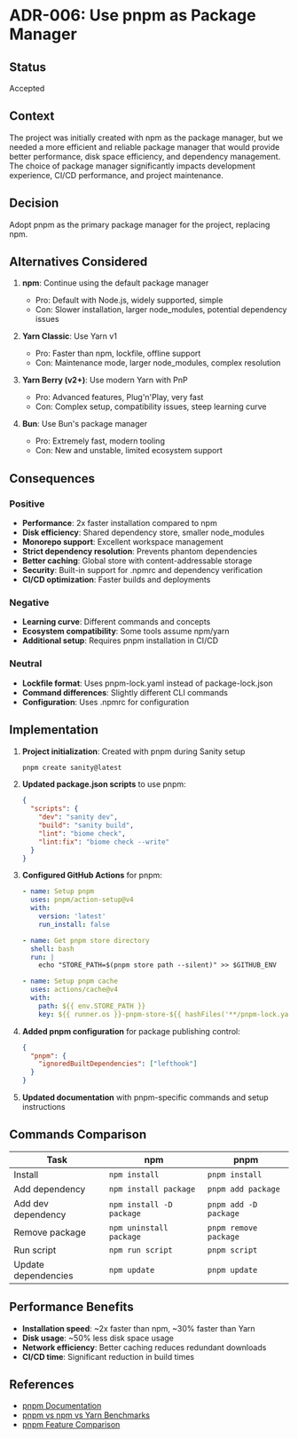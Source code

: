 # ADR-006: Use pnpm as Package Manager

## Status
Accepted

## Context
The project was initially created with npm as the package manager, but we needed a more efficient and reliable package manager that would provide better performance, disk space efficiency, and dependency management. The choice of package manager significantly impacts development experience, CI/CD performance, and project maintenance.

## Decision
Adopt pnpm as the primary package manager for the project, replacing npm.

## Alternatives Considered
1. **npm**: Continue using the default package manager
   - Pro: Default with Node.js, widely supported, simple
   - Con: Slower installation, larger node_modules, potential dependency issues

2. **Yarn Classic**: Use Yarn v1
   - Pro: Faster than npm, lockfile, offline support
   - Con: Maintenance mode, larger node_modules, complex resolution

3. **Yarn Berry (v2+)**: Use modern Yarn with PnP
   - Pro: Advanced features, Plug'n'Play, very fast
   - Con: Complex setup, compatibility issues, steep learning curve

4. **Bun**: Use Bun's package manager
   - Pro: Extremely fast, modern tooling
   - Con: New and unstable, limited ecosystem support

## Consequences

### Positive
- **Performance**: 2x faster installation compared to npm
- **Disk efficiency**: Shared dependency store, smaller node_modules
- **Monorepo support**: Excellent workspace management
- **Strict dependency resolution**: Prevents phantom dependencies
- **Better caching**: Global store with content-addressable storage
- **Security**: Built-in support for .npmrc and dependency verification
- **CI/CD optimization**: Faster builds and deployments

### Negative
- **Learning curve**: Different commands and concepts
- **Ecosystem compatibility**: Some tools assume npm/yarn
- **Additional setup**: Requires pnpm installation in CI/CD

### Neutral
- **Lockfile format**: Uses pnpm-lock.yaml instead of package-lock.json
- **Command differences**: Slightly different CLI commands
- **Configuration**: Uses .npmrc for configuration

## Implementation
1. **Project initialization**: Created with pnpm during Sanity setup
   ```bash
   pnpm create sanity@latest
   ```

2. **Updated package.json scripts** to use pnpm:
   ```json
   {
     "scripts": {
       "dev": "sanity dev",
       "build": "sanity build",
       "lint": "biome check",
       "lint:fix": "biome check --write"
     }
   }
   ```

3. **Configured GitHub Actions** for pnpm:
   ```yaml
   - name: Setup pnpm
     uses: pnpm/action-setup@v4
     with:
       version: 'latest'
       run_install: false
   
   - name: Get pnpm store directory
     shell: bash
     run: |
       echo "STORE_PATH=$(pnpm store path --silent)" >> $GITHUB_ENV
   
   - name: Setup pnpm cache
     uses: actions/cache@v4
     with:
       path: ${{ env.STORE_PATH }}
       key: ${{ runner.os }}-pnpm-store-${{ hashFiles('**/pnpm-lock.yaml') }}
   ```

4. **Added pnpm configuration** for package publishing control:
   ```json
   {
     "pnpm": {
       "ignoredBuiltDependencies": ["lefthook"]
     }
   }
   ```

5. **Updated documentation** with pnpm-specific commands and setup instructions

## Commands Comparison
| Task | npm | pnpm |
|------|-----|------|
| Install | `npm install` | `pnpm install` |
| Add dependency | `npm install package` | `pnpm add package` |
| Add dev dependency | `npm install -D package` | `pnpm add -D package` |
| Remove package | `npm uninstall package` | `pnpm remove package` |
| Run script | `npm run script` | `pnpm script` |
| Update dependencies | `npm update` | `pnpm update` |

## Performance Benefits
- **Installation speed**: ~2x faster than npm, ~30% faster than Yarn
- **Disk usage**: ~50% less disk space usage
- **Network efficiency**: Better caching reduces redundant downloads
- **CI/CD time**: Significant reduction in build times

## References
- [pnpm Documentation](https://pnpm.io/)
- [pnpm vs npm vs Yarn Benchmarks](https://pnpm.io/benchmarks)
- [pnpm Feature Comparison](https://pnpm.io/feature-comparison)